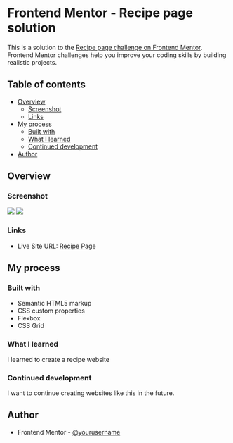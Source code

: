 # Frontend Mentor - Recipe page solution

This is a solution to the [Recipe page challenge on Frontend Mentor](https://www.frontendmentor.io/challenges/recipe-page-KiTsR8QQKm). Frontend Mentor challenges help you improve your coding skills by building realistic projects. 

## Table of contents

- [Overview](#overview)
  - [Screenshot](#screenshot)
  - [Links](#links)
- [My process](#my-process)
  - [Built with](#built-with)
  - [What I learned](#what-i-learned)
  - [Continued development](#continued-development)
- [Author](#author)


## Overview

### Screenshot

![][./screenshot/desktop.png]
![][./screenshot/mobile.png]


### Links

- Live Site URL: [Recipe Page](https://miksdev04.github.io/recipe-page/)

## My process

### Built with

- Semantic HTML5 markup
- CSS custom properties
- Flexbox
- CSS Grid


### What I learned

I learned to create a recipe website

### Continued development

I want to continue creating websites like this in the future.


## Author

- Frontend Mentor - [@yourusername](https://www.frontendmentor.io/profile/yourusername)

[./screenshot/desktop.png]: ./screenshot/desktop.png
[./screenshot/mobile.png]: ./screenshot/mobile.png